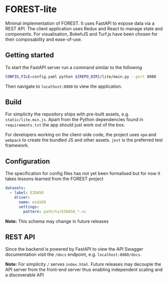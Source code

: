 # FOREST-lite

Minimal implementation of FOREST. It uses FastAPI to expose data via
a REST API. The client application uses Redux and React to manage
state and components. For visualisation, BokehJS and Turf.js have
been chosen for their composability and ease-of-use.

## Getting started

To start the FastAPI server run a command similar to the following

```sh
CONFIG_FILE=config.yaml python ${REPO_DIR}/lite/main.py --port 8080
```

Then navigate to `localhost:8080` to view the application.

## Build

For simplicity the repository ships with pre-built assets, e.g. `static/lite.min.js`. Apart from the Python dependencies found in `requirements.txt` the app should just work out of the box.

For developers working on the client-side code, the project uses `npm` and `webpack` to create the bundled JS and other assets. `jest` is the preferred test framework.

## Configuration

The specification for config files has not yet been formalised but
for now it takes lessons learned from the FOREST project

```yaml
datasets:
  - label: EIDA50
    driver:
      name: eida50
      settings:
        pattern: path/to/EIDA50_*.nc
```

**Note:** This schema may change in future releases

## REST API

Since the backend is powered by FastAPI to view the API Swagger documentation visit the `/docs` endpoint, e.g. `localhost:8080/docs`.

**Note:** For simplicity `/` serves `index.html`. Future releases may decouple the API server from the front-end server thus enabling independent scaling and a discoverable API
